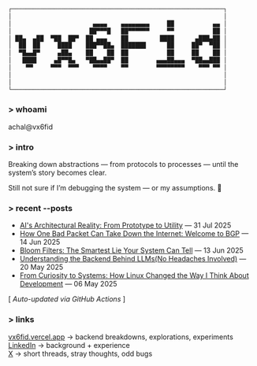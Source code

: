 ```markdown
┌────────────────────────────────────────────────────────────┐
│                                                            │
│                       ▄▄▄▄    ▄▄▄▄▄▄▄▄     ██           ▄▄ │
│                      ██▀▀▀█   ██▀▀▀▀▀▀     ▀▀           ██ │
│ ██▄  ▄██  ▀██  ██▀  ██ ▄▄▄    ██         ████      ▄███▄██ │
│  ██  ██     ████    ███▀▀██▄  ███████      ██     ██▀  ▀██ │
│  ▀█▄▄█▀     ▄██▄    ██    ██  ██           ██     ██    ██ │
│   ████     ▄█▀▀█▄   ▀██▄▄██▀  ██        ▄▄▄██▄▄▄  ▀██▄▄███ │
│    ▀▀     ▀▀▀  ▀▀▀    ▀▀▀▀    ▀▀        ▀▀▀▀▀▀▀▀    ▀▀▀ ▀▀ │
│                                                            │
│                                                            │
└────────────────────────────────────────────────────────────┘
```

### > whoami

achal@vx6fid

### > intro

Breaking down abstractions — from protocols to processes — until the system’s story becomes clear.  

Still not sure if I’m debugging the system — or my assumptions. 🐛

<!-- section: recent-posts -->
### > recent --posts

<!-- BLOG-POST-LIST:START -->
- [AI's Architectural Reality: From Prototype to Utility](https://vx6fid.vercel.app/blogs/ais-architectural-reality-from-prototype-to-utility) — 31 Jul 2025
- [How One Bad Packet Can Take Down the Internet: Welcome to BGP](https://vx6fid.vercel.app/blogs/how-one-bad-packet-can-take-down-the-internet-welcome-to-bgp) — 14 Jun 2025
- [Bloom Filters: The Smartest Lie Your System Can Tell](https://vx6fid.vercel.app/blogs/bloom-filters-the-smartest-lie-your-system-can-tell) — 13 Jun 2025
- [Understanding the Backend Behind LLMs(No Headaches Involved)](https://vx6fid.vercel.app/blogs/understanding-the-backend-behind-llmsno-headaches-involved) — 20 May 2025
- [From Curiosity to Systems: How Linux Changed the Way I Think About Development](https://vx6fid.vercel.app/blogs/from-curiosity-to-systems-how-linux-changed-the-way-i-think-about-development) — 06 May 2025
<!-- BLOG-POST-LIST:END -->

[ _Auto-updated via GitHub Actions_ ]

### > links

[vx6fid.vercel.app](https://vx6fid.vercel.app) → backend breakdowns, explorations, experiments  
[LinkedIn](https://www.linkedin.com/in/achaltiwari/) → background + experience  
[X](https://x.com/vx6Fid) → short threads, stray thoughts, odd bugs
